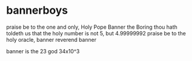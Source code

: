 # bannerboys
praise be to the one and only, Holy Pope Banner the Boring
thou hath toldeth us that the holy number is not 5, but 4.99999992
praise be to the holy oracle, banner
reverend banner

banner is the 23 god
34x10^3
